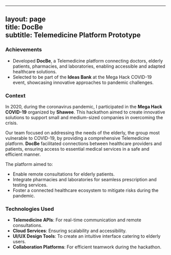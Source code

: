 
---
layout: page  
title: DocBe  
subtitle: Telemedicine Platform Prototype  
---

### Achievements

- Developed **DocBe**, a Telemedicine platform connecting doctors, elderly patients, pharmacies, and laboratories, enabling accessible and adapted healthcare solutions.  
- Selected to be part of the **Ideas Bank** at the Mega Hack COVID-19 event, showcasing innovative approaches to pandemic challenges.  

### Context  

In 2020, during the coronavirus pandemic, I participated in the **Mega Hack COVID-19** organized by **Shawee**. This hackathon aimed to create innovative solutions to support small and medium-sized companies in overcoming the crisis.  

Our team focused on addressing the needs of the elderly, the group most vulnerable to COVID-19, by providing a comprehensive Telemedicine platform. **DocBe** facilitated connections between healthcare providers and patients, ensuring access to essential medical services in a safe and efficient manner.  

The platform aimed to:  
- Enable remote consultations for elderly patients.  
- Integrate pharmacies and laboratories for seamless prescription and testing services.  
- Foster a connected healthcare ecosystem to mitigate risks during the pandemic.  

### Technologies Used  

- **Telemedicine APIs**: For real-time communication and remote consultations.  
- **Cloud Services**: Ensuring scalability and accessibility.  
- **UI/UX Design Tools**: To create an intuitive interface catering to elderly users.  
- **Collaboration Platforms**: For efficient teamwork during the hackathon.  
